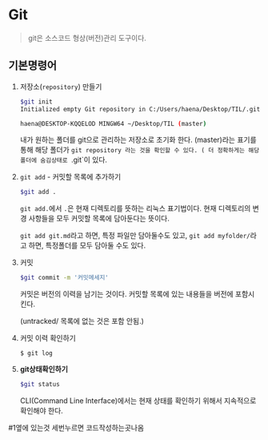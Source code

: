 # Git 

> git은 소스코드 형상(버전)관리 도구이다.

## 기본명령어

1. 저장소(`repository`) 만들기

   ```bash
   $git init
   Initialized empty Git repository in C:/Users/haena/Desktop/TIL/.git/
   
   haena@DESKTOP-KQQELOD MINGW64 ~/Desktop/TIL (master)
   ```

   내가 원하는 폴더를 git으로 관리하는 저장소로 초기화 한다. (master)라는 표기를 통해 해당 폴더가 `git repository 라는 것을 확인할 수 있다. ( 더 정확하게는 해당폴더에 숨김상태로 `.git`이 있다.

2. `git add` - 커밋할 목록에 추가하기

   ```bash
   $git add .
   ```

   `git add.`에서 `.`은 현재 디렉토리를 뜻하는 리눅스 표기법이다. 현재 디렉토리의 변경 사항들을 모두 커밋할 목록에 담아둔다는 뜻이다.

   `git add git.md`라고 하면, 특정 파일만 담아둘수도 있고,  `git add myfolder/`라고 하면, 특정폴더를 모두 담아둘 수도 있다.

   

3. 커밋

   ```bash
   $git commit -m '커밋메세지'
   ```

   커밋은 버전의 이력을 남기는 것이다. 커밋할 목록에 있는 내용들을 버전에 포함시킨다.

   (untracked/ 목록에 없는 것은 포함 안됨.)

4. 커밋 이력 확인하기

   ```
   $ git log
   ```

   

5. **git상태확인하기**

   ```bash
   $git status
   ```

   CLI(Command Line Interface)에서는 현재 상태를 확인하기 위해서 지속적으로 확인해야 한다.



#1옆에 있는것 세번누르면 코드작성하는곳나옴